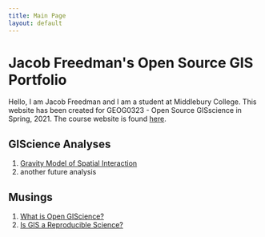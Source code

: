 ```yaml
---
title: Main Page
layout: default
---
```


# Jacob Freedman's Open Source GIS Portfolio
Hello, I am Jacob Freedman and I am a student at Middlebury College. This website has been created for GEOG0323 - Open Source GISscience in Spring, 2021.
The course website is found [here](https://gis4dev.github.io).

## GIScience Analyses

1. [Gravity Model of Spatial Interaction](gravity/gravity.md)
2. another future analysis

## Musings

1. [What is Open GIScience?](musings/open-source.md)
2. [Is GIS a Reproducible Science?](musings/gis_as_reproducible_science.md)
